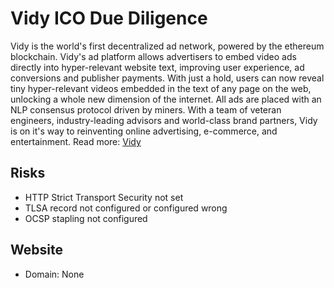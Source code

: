 # Vidy ICO Due Diligence
Vidy is the world's first decentralized ad network, powered by the ethereum blockchain. Vidy's ad platform allows advertisers to embed video ads directly into hyper-relevant website text, improving user experience, ad conversions and publisher payments. With just a hold, users can now reveal tiny hyper-relevant videos embedded in the text of any page on the web, unlocking a whole new dimension of the internet. All ads are placed with an NLP consensus protocol driven by miners. With a team of veteran engineers, industry-leading advisors and world-class brand partners, Vidy is on it's way to reinventing online advertising, e-commerce, and entertainment.
Read more: [Vidy](https://metabay.network/ico/vidy)
## Risks
* HTTP Strict Transport Security not set
* TLSA record not configured or configured wrong
* OCSP stapling not configured
## Website
* Domain: None
